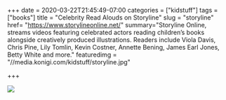 +++
date = 2020-03-22T21:45:49-07:00
categories = ["kidstuff"]
tags = ["books"]
title = "Celebrity Read Alouds on Storyline"
slug = "storyline"
href= "https://www.storylineonline.net/"
summary="Storyline Online, streams videos featuring celebrated actors reading children’s books alongside creatively produced illustrations. Readers include Viola Davis, Chris Pine, Lily Tomlin, Kevin Costner, Annette Bening, James Earl Jones, Betty White and more."
featuredimg = "//media.konigi.com/kidstuff/storyline.jpg"

+++

<img src="//media.konigi.com/kidstuff/storyline.jpg" />
